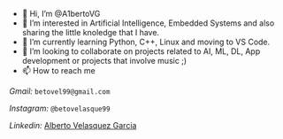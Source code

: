 - 👋 Hi, I’m @A1bertoVG
- 👀 I’m interested in Artificial Intelligence, Embedded Systems and also sharing the little knoledge that I have.
- 🌱 I’m currently learning Python, C++, Linux and moving to VS Code.
- 💞️ I’m looking to collaborate on projects related to AI, ML, DL, App development or projects that involve music ;)
- 📫 How to reach me 

_Gmail:_ ``betovel99@gmail.com``

_Instagram:_ ``@betovelasque99``

_Linkedin:_ [Alberto Velasquez Garcia](https://www.linkedin.com/in/alberto-velasquez-garcia-5887a5203)


<!---
Garquez/Garquez is a ✨ special ✨ repository because its `README.md` (this file) appears on your GitHub profile.
You can click the Preview link to take a look at your changes.
--->
